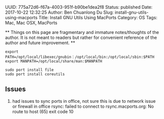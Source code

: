 UUID: 775a72d6-f67a-4003-951f-b90be1dea2f8
Status: published
Date: 2017-10-22 12:32:25
Author: Ben Chuanlong Du
Slug: install-gnu-utils-using-macports
Title: Install GNU Utils Using MacPorts
Category: OS
Tags: Mac, Mac OSX, MacPorts

**
Things on this page are
fragmentary and immature notes/thoughts of the author.
It is not meant to readers
but rather for convenient reference of the author and future improvement.
**



    export PATH=/opt/local/libexec/gnubin：/opt/local/bin:/opt/local/sbin:$PATH
    export MANPATH=/opt/local/share/man:$MANPATH

    sudo port install file
    sudo port install coreutils


## Issues

1. had issues to sync ports in office, not sure this is due to network issue or firewall in office
rsync: failed to connect to rsync.macports.org: No route to host (65)
exit code 10

